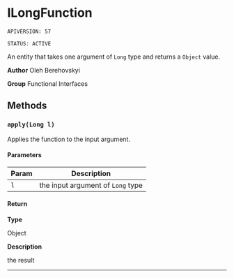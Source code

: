 # ILongFunction

`APIVERSION: 57`

`STATUS: ACTIVE`

An entity that takes one argument of `Long` type and returns a `Object` value.


**Author** Oleh Berehovskyi


**Group** Functional Interfaces

## Methods
### `apply(Long l)`

Applies the function to the input argument.

#### Parameters
|Param|Description|
|---|---|
|`l`|the input argument of `Long` type|

#### Return

**Type**

Object

**Description**

the result

---
